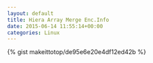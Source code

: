 ```yaml
---
layout: default                                                                                                              
title: Hiera Array Merge Enc.Info                                                                                                                       
date: 2015-06-14 11:55:14+00:00                                                                                                                        
categories: Linux                                                                                                                
---                                                                                                                              
```


{% gist makeittotop/de95e6e20e4df12ed42b %}                                                                                                           

